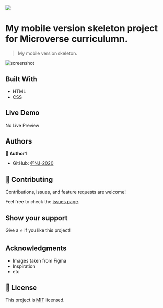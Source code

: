 ![](https://img.shields.io/badge/Microverse-blueviolet)

# My mobile version skeleton project for Microverse curriculumn.

> My mobile version skeleton.

![screenshot](./)

## Built With

- HTML
- CSS

## Live Demo

No Live Preview

## Authors

👤 **Author1**

- GitHub: [@NJ-2020](https://github.com/NJ-2020)

## 🤝 Contributing

Contributions, issues, and feature requests are welcome!

Feel free to check the [issues page](../../issues/).

## Show your support

Give a ⭐️ if you like this project!

## Acknowledgments

- Images taken from Figma
- Inspiration
- etc


## 📝 License

This project is [MIT](./MIT.md) licensed.
